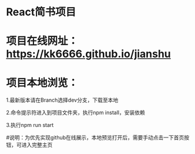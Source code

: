 # React简书项目

# 项目在线网址：https://kk6666.github.io/jianshu

# 项目本地浏览：

  1.最新版本请在Branch选择dev分支，下载至本地

  2.命令提示符进入到项目文件夹，执行npm install，安装依赖

  3.执行npm run start
  
#说明：为优先实现github在线展示，本地预览打开后，需要手动点击一下首页按钮，可进入完整主页
 
